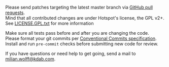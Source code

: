 Please send patches targeting the latest master branch via
[GitHub pull requests](https://github.com/KDAB/hotspot/pulls).  
Mind that all contributed changes are under Hotspot's license,
 the GPL v2+. See [LICENSE.GPL.txt](LICENSE.GPL.txt) for more information

Make sure all tests pass before and after you are changing the code.  
Please format your git commits per
[Conventional Commits specification](https://www.conventionalcommits.org).  
Install and run `pre-commit` checks before
submitting new code for review.

If you have questions or need help to get going, send a mail to milian.wolff@kdab.com.
